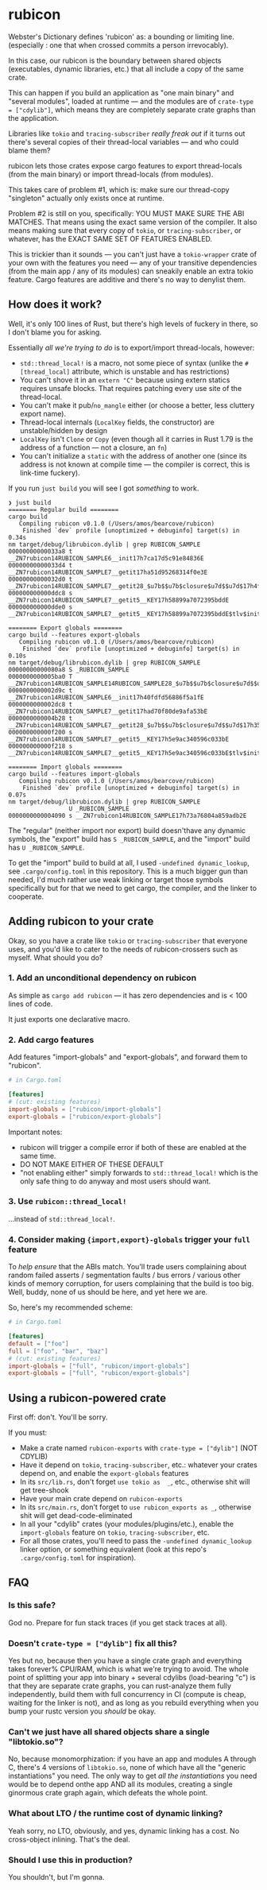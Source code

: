 # rubicon

Webster's Dictionary defines 'rubicon' as: a bounding or limiting line.
(especially : one that when crossed commits a person irrevocably).

In this case, our rubicon is the boundary between shared objects
(executables, dynamic libraries, etc.) that all include a copy of the same crate.

This can happen if you build an application as "one main binary" and "several modules",
loaded at runtime — and the modules are of `crate-type = ["cdylib"]`, which means
they are completely separate crate graphs than the application.

Libraries like `tokio` and `tracing-subscriber` _really freak out_ if it
turns out there's several copies of their thread-local variables — and who could blame them?

rubicon lets those crates expose cargo features to export thread-locals (from the main binary)
or import thread-locals (from modules).

This takes care of problem #1, which is: make sure our thread-copy "singleton" actually only
exists once at runtime.

Problem #2 is still on you, specifically: YOU MUST MAKE SURE THE ABI MATCHES. That means using
the exact same version of the compiler. It also means making sure that every copy of `tokio`,
or `tracing-subscriber`, or whatever, has the EXACT SAME SET OF FEATURES ENABLED.

This is trickier than it sounds — you can't just have a `tokio-wrapper` crate of your own with
the features you need — any of your transitive dependencies (from the main app / any of its modules)
can sneakily enable an extra tokio feature. Cargo features are additive and there's no way to
denylist them.

## How does it work?

Well, it's only 100 lines of Rust, but there's high levels of
fuckery in there, so I don't blame you for asking.

Essentially _all we're trying to do_ is to export/import thread-locals,
however:

  * `std::thread_local!` is a macro, not some piece of syntax (unlike the
    `#[thread_local]` attribute, which is unstable and has restrictions)
  * You can't shove it in an `extern "C"` because using extern statics
    requires unsafe blocks. That requires patching every use site of the
    thread-local.
  * You can't make it pub/`no_mangle` either (or choose a better, less cluttery
    export name).
  * Thread-local internals (`LocalKey` fields, the constructor) are
    unstable/hidden by design
  * `LocalKey` isn't `Clone` or `Copy` (even though all it carries in Rust 1.79
    is the address of a function — not a closure, an `fn`)
  * You can't initialize a `static` with the address of another one (since
    its address is not known at compile time — the compiler is correct, this is
    link-time fuckery).

If you run `just build` you will see I got _something_ to work.

```shell
❯ just build
======== Regular build ========
cargo build
   Compiling rubicon v0.1.0 (/Users/amos/bearcove/rubicon)
    Finished `dev` profile [unoptimized + debuginfo] target(s) in 0.34s
nm target/debug/librubicon.dylib | grep RUBICON_SAMPLE
00000000000033a8 t __ZN7rubicon14RUBICON_SAMPLE6__init17h7ca17d5c91e84836E
00000000000033d4 t __ZN7rubicon14RUBICON_SAMPLE7__getit17ha51d95268314f0e3E
00000000000032d0 t __ZN7rubicon14RUBICON_SAMPLE7__getit28_$u7b$$u7b$closure$u7d$$u7d$17h4fbd075560ca6b68E
000000000000ddc8 s __ZN7rubicon14RUBICON_SAMPLE7__getit5__KEY17h58899a7072395bddE
000000000000dde0 s __ZN7rubicon14RUBICON_SAMPLE7__getit5__KEY17h58899a7072395bddE$tlv$init

======== Export globals ========
cargo build --features export-globals
   Compiling rubicon v0.1.0 (/Users/amos/bearcove/rubicon)
    Finished `dev` profile [unoptimized + debuginfo] target(s) in 0.10s
nm target/debug/librubicon.dylib | grep RUBICON_SAMPLE
00000000000080a8 S _RUBICON_SAMPLE
0000000000005ba0 T __ZN7rubicon14RUBICON_SAMPLE14RUBICON_SAMPLE28_$u7b$$u7b$closure$u7d$$u7d$17h8210afea3b744e51E
0000000000002d9c t __ZN7rubicon14RUBICON_SAMPLE6__init17h40fdfd56886f5a1fE
0000000000002dc8 t __ZN7rubicon14RUBICON_SAMPLE7__getit17had70f80de9afa53bE
0000000000004b28 t __ZN7rubicon14RUBICON_SAMPLE7__getit28_$u7b$$u7b$closure$u7d$$u7d$17h3527ed6c8c4bd29fE
000000000000f200 s __ZN7rubicon14RUBICON_SAMPLE7__getit5__KEY17h5e9ac340596c033bE
000000000000f218 s __ZN7rubicon14RUBICON_SAMPLE7__getit5__KEY17h5e9ac340596c033bE$tlv$init

======== Import globals ========
cargo build --features import-globals
   Compiling rubicon v0.1.0 (/Users/amos/bearcove/rubicon)
    Finished `dev` profile [unoptimized + debuginfo] target(s) in 0.07s
nm target/debug/librubicon.dylib | grep RUBICON_SAMPLE
                 U _RUBICON_SAMPLE
0000000000004090 s __ZN7rubicon14RUBICON_SAMPLE17h73a76804a859adb2E
```

The "regular" (neither import nor export) build doesn'thave any dynamic symbols,
the "export" build has `S _RUBICON_SAMPLE`, and the "import" build has `U _RUBICON_SAMPLE`.

To get the "import" build to build at all, I used `-undefined dynamic_lookup`,
see `.cargo/config.toml` in this repository. This is a much bigger gun than
needed, I'd much rather use weak linking or target those symbols specifically
but for that we need to get cargo, the compiler, and the linker to cooperate.

## Adding rubicon to your crate

Okay, so you have a crate like `tokio` or `tracing-subscriber` that everyone uses, and you'd like
to cater to the needs of rubicon-crossers such as myself. What should you do?

### 1. Add an unconditional dependency on rubicon

As simple as `cargo add rubicon` — it has zero dependencies and is < 100 lines of code.

It just exports one declarative macro.

### 2. Add cargo features

Add features "import-globals" and "export-globals", and forward them to "rubicon".

```toml
# in Cargo.toml

[features]
# (cut: existing features)
import-globals = ["rubicon/import-globals"]
export-globals = ["rubicon/export-globals"]
```

Important notes:

  * rubicon will trigger a compile error if both of these are enabled at the same time.
  * DO NOT MAKE EITHER OF THESE DEFAULT
  * "not enabling either" simply forwards to `std::thread_local!` which is the only
    safe thing to do anyway and most users should want.

### 3. Use `rubicon::thread_local!`

...instead of `std::thread_local!`.

### 4. Consider making `{import,export}-globals` trigger your `full` feature

To _help ensure_ that the ABIs match. You'll trade users complaining about random
failed asserts / segmentation faults / bus errors / various other kinds of memory corruption,
for users complaining that the build is too big. Well, buddy, none of us should be
here, and yet here we are.

So, here's my recommended scheme:

```toml
# in Cargo.toml

[features]
default = ["foo"]
full = ["foo", "bar", "baz"]
# (cut: existing features)
import-globals = ["full", "rubicon/import-globals"]
export-globals = ["full", "rubicon/export-globals"]
```

## Using a rubicon-powered crate

First off: don't. You'll be sorry.

If you must:

  * Make a crate named `rubicon-exports` with `crate-type = ["dylib"]` (NOT CDYLIB)
  * Have it depend on `tokio`, `tracing-subscriber`, etc.: whatever your crates depend on, and enable the `export-globals` features
  * In its `src/lib.rs`, don't forget `use tokio as  _`, etc., otherwise
  shit will get tree-shook
  * Have your main crate depend on `rubicon-exports`
  * In its `src/main.rs`, don't forget to `use rubicon_exports as _`, otherwise
  shit will get dead-code-eliminated
  * In all your "cdylib" crates (your modules/plugins/etc.), enable the `import-globals` feature on `tokio`, `tracing-subscriber`, etc.
  * For all those crates, you'll need to pass the `-undefined dynamic_lookup`
    linker option, or something equivalent (look at this repo's `.cargo/config.toml` for inspiration).

## FAQ

### Is this safe?

God no. Prepare for fun stack traces (if you get stack traces at all).

### Doesn't `crate-type = ["dylib"]` fix all this?

Yes but no, because then you have a single crate graph and everything takes forever% CPU/RAM, which is what we're trying to avoid. The whole point of splitting your app into binary + several cdylibs (load-bearing "c") is that they are separate crate graphs, you can rust-analyze them fully independently, build them with full concurrency in CI (compute is cheap, waiting for the linker is not), and as long as you rebuild everything when you bump your rustc version you _should_ be okay.

### Can't we just have all shared objects share a single "libtokio.so"?

No, because monomorphization: if you have an app and modules A through C, there's 4 versions of `libtokio.so`, none of which have all the "generic instantiations" you need. The only way to get _all the instantiations_ you need would be to depend onthe app AND all its modules, creating a single ginormous crate graph again, which defeats
the whole point.

### What about LTO / the runtime cost of dynamic linking?

Yeah sorry, no LTO, obviously, and yes, dynamic linking has a cost. No
cross-object inlining. That's the deal.

### Should I use this in production?

You shouldn't, but I'm gonna.
